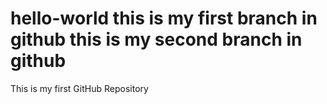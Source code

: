 hello-world
this is my first branch in github
this is my second branch in github
===========

This is my first GitHub Repository
